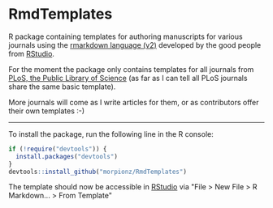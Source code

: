 RmdTemplates
============

R package containing templates for authoring manuscripts for various journals
using the [rmarkdown language (v2)](http://rmarkdown.rstudio.com/) developed by 
the good people from [RStudio](http://www.rstudio.org/). 

For the moment the package only contains templates for all journals from [PLoS, 
the Public Library of Science](http://www.plos.org/) (as far as I can tell all 
PLoS journals share the same basic template). 

More journals will come as I write articles for them, or as contributors offer 
their own templates :-)

---

To install the package, run the following line in the R console: 

```R
if (!require("devtools")) {
  install.packages("devtools")
}
devtools::install_github("morpionz/RmdTemplates")
``` 

The template should now be accessible in [RStudio](http://www.rstudio.org/) via 
"File > New File > R Markdown... > 
From Template"